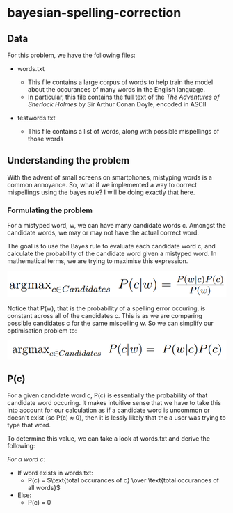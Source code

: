 # bayesian-spelling-correction

## Data
For this problem, we have the following files:
- words.txt
  - This file contains a large corpus of words to help train the model about the occurances of many words in the English language.
  - In particular, this file contains the full text of the _The Adventures of Sherlock Holmes_ by Sir Arthur Conan Doyle, encoded in ASCII

- testwords.txt
  - This file contains a list of words, along with possible mispellings of those words
  
## Understanding the problem

With the advent of small screens on smartphones, mistyping words is a common annoyance. So, what if we implemented a way to correct mispellings using the bayes rule? I will be doing exactly that here.

### Formulating the problem 

For a mistyped word, w, we can have many candidate words c. Amongst the candidate words, we may or may not have the actual correct word.

The goal is to use the Bayes rule to evaluate each candidate word c, and calculate the probability of the candidate word given a mistyped word. In mathematical terms, we are trying to maximise this expression.

<img src="https://github.com/jjasim/bayesian-spelling-correction/blob/main/images/Capture.PNG" alt="Maximisation problem">

<br>

Notice that P(w), that is the probability of a spelling error occuring, is constant across all of the candidates c. This is as we are comparing possible candidates c for the same mispelling w. So we can simplify our optimisation problem to:

<img src="https://github.com/jjasim/bayesian-spelling-correction/blob/main/images/Capture2.PNG" alt="Maximisation problem">

## P(c)

For a given candidate word c, P(c) is essentially the probability of that  candidate word occuring. It makes intuitive sense that we have to take this into account for our calculation as if a candidate word is uncommon or doesn't exist (so P(c) ≈ 0), then it is lessly likely that the a user was trying to type that word.

To determine this value, we can take a look at words.txt and derive the following:  

_For a word c_:  
* If word exists in words.txt:  
  * P(c) = $\text{total occurances of c} \over \text{total occurances of all words}$
* Else:
  * P(c) = 0
